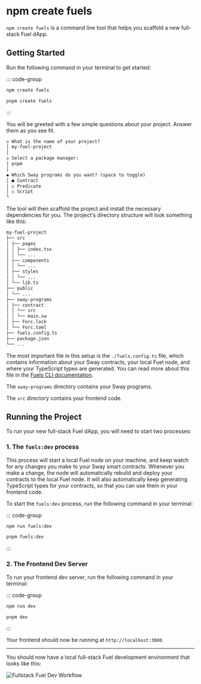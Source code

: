 # npm create fuels

`npm create fuels` is a command line tool that helps you scaffold a new full-stack Fuel dApp.

## Getting Started

Run the following command in your terminal to get started:

::: code-group

```sh [npm]
npm create fuels
```

```sh [pnpm]
pnpm create fuels
```

:::

You will be greeted with a few simple questions about your project. Answer them as you see fit.

```md
◇ What is the name of your project?
│ my-fuel-project
│
◇ Select a package manager:
│ pnpm
│
◆ Which Sway programs do you want? (space to toggle)
│ ● Contract
│ ○ Predicate
│ ○ Script
└
```

The tool will then scaffold the project and install the necessary dependencies for you. The project's directory structure will look something like this:

```md
my-fuel-project
├── src
│ ├── pages
│ │ ├── index.tsx
│ │ └── ...
│ ├── components
│ │ └── ...
│ ├── styles
│ │ └── ...
│ └── lib.ts
├── public
│ └── ...
├── sway-programs
│ ├── contract
│ │ └── src
│ │ └── main.sw
│ ├── Forc.lock
│ └── Forc.toml
├── fuels.config.ts
├── package.json
└── ...
```

The most important file in this setup is the `./fuels.config.ts` file, which contains information about your Sway contracts, your local Fuel node, and where your TypeScript types are generated. You can read more about this file in the [Fuels CLI documentation](../../fuels/config-file.md).

The `sway-programs` directory contains your Sway programs.

The `src` directory contains your frontend code.

## Running the Project

To run your new full-stack Fuel dApp, you will need to start two processes:

### 1. The `fuels:dev` process

This process will start a local Fuel node on your machine, and keep watch for any changes you make to your Sway smart contracts. Whenever you make a change, the node will automatically rebuild and deploy your contracts to the local Fuel node. It will also automatically keep generating TypeScript types for your contracts, so that you can use them in your frontend code.

To start the `fuels:dev` process, run the following command in your terminal:

::: code-group

```sh [npm]
npm run fuels:dev
```

```sh [pnpm]
pnpm fuels:dev
```

:::

### 2. The Frontend Dev Server

To run your frontend dev server, run the following command in your terminal:

::: code-group

```sh [npm]
npm run dev
```

```sh [pnpm]
pnpm dev
```

:::

Your frontend should now be running at `http://localhost:3000`.

---

You should now have a local full-stack Fuel development environment that looks like this:

![Fullstack Fuel Dev Workflow](../../../public/creating-a-fuel-dapp-create-fuels-split-view.png)
